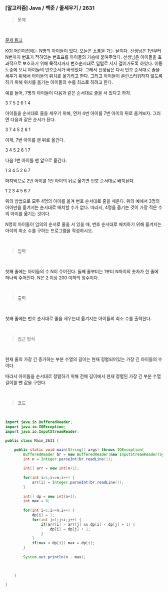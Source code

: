 <h3>[알고리즘]  Java / 백준 / 줄세우기 / 2631 </h3>

> 문제
> 

<br>

[문제 링크](https://www.acmicpc.net/problem/2631)

KOI 어린이집에는 N명의 아이들이 있다. 오늘은 소풍을 가는 날이다. 선생님은 1번부터 N번까지 번호가 적혀있는 번호표를 아이들의 가슴에 붙여주었다. 선생님은 아이들을 효과적으로 보호하기 위해 목적지까지 번호순서대로 일렬로 서서 걸어가도록 하였다. 이동 도중에 보니 아이들의 번호순서가 바뀌었다. 그래서 선생님은 다시 번호 순서대로 줄을 세우기 위해서 아이들의 위치를 옮기려고 한다. 그리고 아이들이 혼란스러워하지 않도록 하기 위해 위치를 옮기는 아이들의 수를 최소로 하려고 한다.

예를 들어, 7명의 아이들이 다음과 같은 순서대로 줄을 서 있다고 하자.

3 7 5 2 6 1 4

아이들을 순서대로 줄을 세우기 위해, 먼저 4번 아이를 7번 아이의 뒤로 옮겨보자. 그러면 다음과 같은 순서가 된다.

3 7 4 5 2 6 1

이제, 7번 아이를 맨 뒤로 옮긴다.

3 4 5 2 6 1 7

다음 1번 아이를 맨 앞으로 옮긴다.

1 3 4 5 2 6 7

마지막으로 2번 아이를 1번 아이의 뒤로 옮기면 번호 순서대로 배치된다.

1 2 3 4 5 6 7

위의 방법으로 모두 4명의 아이를 옮겨 번호 순서대로 줄을 세운다. 위의 예에서 3명의 아이만을 옮겨서는 순서대로 배치할 수가 없다. 따라서, 4명을 옮기는 것이 가장 적은 수의 아이를 옮기는 것이다.

N명의 아이들이 임의의 순서로 줄을 서 있을 때, 번호 순서대로 배치하기 위해 옮겨지는 아이의 최소 수를 구하는 프로그램을 작성하시오.

<br>

> 입력
> 

<br>

첫째 줄에는 아이들의 수 N이 주어진다. 둘째 줄부터는 1부터 N까지의 숫자가 한 줄에 하나씩 주어진다. N은 2 이상 200 이하의 정수이다.

<br>

> 출력
> 

<br>

첫째 줄에는 번호 순서대로 줄을 세우는데 옮겨지는 아이들의 최소 수를 출력한다.

<br>

> 접근 방식
> 

<br>

현재 줄의 가장 긴 증가하는 부분 수열의 길이는 현재 정렬되어있는 가장 긴 아이들의 수이다. 

따라서 아이들을 순서대로 정렬하기 위해 전체 길이에서 현재 정렬된 가장 긴 부분 수열 길이를 뺀 값을 구한다.

<br>

> 코드
> 

<br>

```java
import java.io.BufferedReader;
import java.io.IOException;
import java.io.InputStreamReader;

public class Main_2631 {

	public static void main(String[] args) throws IOException{
		BufferedReader br = new BufferedReader(new InputStreamReader(System.in));
		int n = Integer.parseInt(br.readLine());
		
		int[] arr = new int[n+1];
		
		for(int i=1;i<=n;i++) {
			arr[i] = Integer.parseInt(br.readLine());
		}
		
		int[] dp = new int[n+1];
		int max = 0;
		
		for(int i=1;i<=n;i++) {
			dp[i] = 1;
			for(int j=1;j<i;j++) {
				if(arr[i] > arr[j] && dp[i] < dp[j] + 1) {
					dp[i] = dp[j] + 1;
				}
			}
			if(max < dp[i]) max = dp[i];
		}
		
		System.out.println(n - max);
		
		
		
	}

}
```
